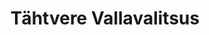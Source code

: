 ---
title: Tähtvere Vallavalitsus
maintainer_name: Inga Tartes
maintainer_email: inga@ilmatsalu.ee
description: ''
---